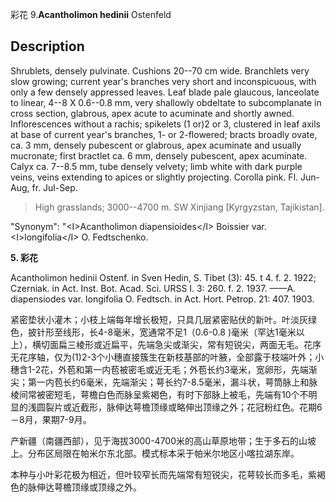 彩花
9.**Acantholimon hedinii** Ostenfeld

## Description
Shrublets, densely pulvinate. Cushions 20--70 cm wide. Branchlets very slow growing; current year's branches very short and inconspicuous, with only a few densely appressed leaves. Leaf blade pale glaucous, lanceolate to linear, 4--8 X 0.6--0.8 mm, very shallowly obdeltate to subcomplanate in cross section, glabrous, apex acute to acuminate and shortly awned. Inflorescences without a rachis; spikelets (1 or)2 or 3, clustered in leaf axils at base of current year's branches, 1- or 2-flowered; bracts broadly ovate, ca. 3 mm, densely pubescent or glabrous, apex acuminate and usually mucronate; first bractlet ca. 6 mm, densely pubescent, apex acuminate. Calyx ca. 7--8.5 mm, tube densely velvety; limb white with dark purple veins, veins extending to apices or slightly projecting. Corolla pink. Fl. Jun-Aug, fr. Jul-Sep.


> High grasslands; 3000--4700 m. SW Xinjiang [Kyrgyzstan, Tajikistan].

  "Synonym": "&lt;I&gt;Acantholimon diapensioides&lt;/I&gt; Boissier var. &lt;I&gt;longifolia&lt;/I&gt; O. Fedtschenko.

**5. 彩花**

Acantholimon hedinii Ostenf. in Sven Hedin, S. Tibet (3): 45. t 4. f. 2. 1922; Czerniak. in Act. Inst. Bot. Acad. Sci. URSS I. 3: 260. f. 2. 1937. ——A. diapensiodes var. longifolia O. Fedtsch. in Act. Hort. Petrop. 21: 407. 1903.

紧密垫状小灌木；小枝上端每年增长极短，只具几层紧密贴伏的新叶。叶淡灰绿色，披针形至线形，长4-8毫米，宽通常不足1（0.6-0.8 )毫米（罕达1毫米以上），横切面扁三棱形或近扁平，先端急尖或渐尖，常有短锐尖，两面无毛。花序无花序轴，仅为(1)2-3个小穗直接簇生在新枝基部的叶腋，全部露于枝端叶外；小穗含1-2花，外苞和第一内苞被密毛或近无毛；外苞长约3毫米，宽卵形，先端渐尖；第一内苞长约6毫米，先端渐尖；萼长约7-8.5毫米，漏斗状，萼筒脉上和脉棱间常被密短毛，萼檐白色而脉呈紫褐色，有时下部脉上被毛，先端有10个不明显的浅圆裂片或近截形，脉伸达萼檐顶缘或略伸出顶缘之外；花冠粉红色。花期6－8月，果期7-9月。

产新疆（南疆西部），见于海拔3000-4700米的高山草原地带；生于多石的山坡上。分布区局限在帕米尔东北部。模式标本采于帕米尔地区小喀拉湖东岸。

本种与小叶彩花极为相近，但叶较窄长而先端常有短锐尖，花萼较长而多毛，紫褐色的脉伸达萼檐顶缘或顶缘之外。
